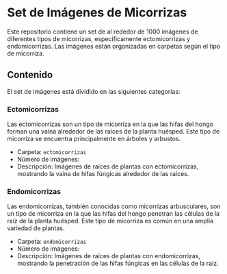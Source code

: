 # Set de Imágenes de Micorrizas

Este repositorio contiene un set de al rededor de 1000 imágenes de diferentes tipos de micorrizas, específicamente ectomicorrizas y endomicorrizas. Las imágenes están organizadas en carpetas según el tipo de micorriza.

## Contenido

El set de imágenes está dividido en las siguientes categorías:

### Ectomicorrizas

Las ectomicorrizas son un tipo de micorriza en la que las hifas del hongo forman una vaina alrededor de las raíces de la planta huésped. Este tipo de micorriza se encuentra principalmente en árboles y arbustos.

- Carpeta: `ectomicorrizas`
- Número de imágenes:
- Descripción: Imágenes de raíces de plantas con ectomicorrizas, mostrando la vaina de hifas fúngicas alrededor de las raíces.

### Endomicorrizas

Las endomicorrizas, también conocidas como micorrizas arbusculares, son un tipo de micorriza en la que las hifas del hongo penetran las células de la raíz de la planta huésped. Este tipo de micorriza es común en una amplia variedad de plantas.

- Carpeta: `endomicorrizas`
- Número de imágenes: 
- Descripción: Imágenes de raíces de plantas con endomicorrizas, mostrando la penetración de las hifas fúngicas en las células de la raíz.
